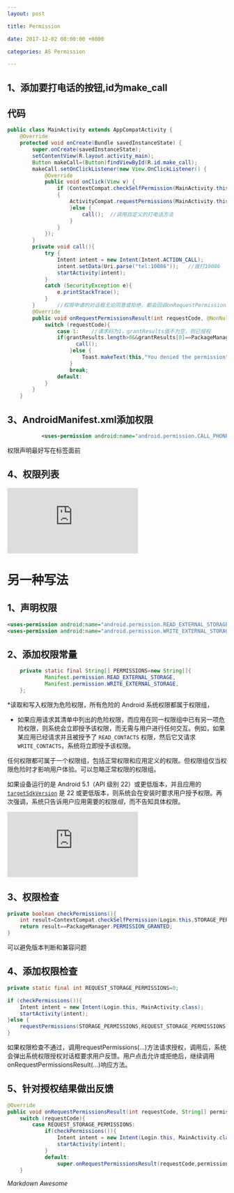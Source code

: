 ```yaml
---
layout: post  

title: Permission  

date: 2017-12-02 08:00:00 +0800  

categories: AS Permission  

---
```


## 1、添加要打电话的按钮,id为make_call


## 代码
```JAVA
public class MainActivity extends AppCompatActivity {    
	@Override    
	protected void onCreate(Bundle savedInstanceState) {        
		super.onCreate(savedInstanceState);        
		setContentView(R.layout.activity_main);        
		Button makeCall=(Button)findViewById(R.id.make_call);        
		makeCall.setOnClickListener(new View.OnClickListener() {            
			@Override            
			public void onClick(View v) {                
				if (ContextCompat.checkSelfPermission(MainActivity.this, Manifest.permission.CALL_PHONE)!= PackageManager.PERMISSION_GRANTED)//ContextCompat.checkSelfPermission()方法接收context和具体的权限名，返回值和PackageManager.PERMISSION_GRANTED比较，相等则授权，不等则没有授权                      
				{                    
					ActivityCompat.requestPermissions(MainActivity.this,new String[]{ Manifest.permission.CALL_PHONE},1);//没有授权，则调用ActivityCompat.requestPermissions()方法向用户申请授权，第一个参数是Activity实例，第二个参数是String数组，权限名放在数组内，第三个参数为请求码，传入1                
					}else {                    
						call();  //调用自定义的打电话方法                
					}            
				}        
			});    
		}    
		private void call(){        
			try {            
				Intent intent = new Intent(Intent.ACTION_CALL);            
				intent.setData(Uri.parse("tel:10086"));   //拨打10086            
				startActivity(intent);        
			}        
			catch (SecurityException e){            
				e.printStackTrace();        
			}    
		}       //权限申请的对话框无论同意或拒绝，都会回调onRequestPermissionsResult()方法，授权结果封装在grantResults参数中，    
		@Override    
		public void onRequestPermissionsResult(int requestCode, @NonNull String[] permissions, @NonNull int[] grantResults) {        
			switch (requestCode){            
				case 1:    //请求码为1，grantResults值不为空，则已授权                
				if(grantResults.length>0&&grantResults[0]==PackageManager.PERMISSION_GRANTED){                                        
					  call();                
					}else {                    
						Toast.makeText(this,"You denied the permission",Toast.LENGTH_SHORT).show();                
					}                
					break;            
				default:        
			}    
		}
	}
```
## 3、AndroidManifest.xml添加权限
```XML
           <uses-permission android:name="android.permission.CALL_PHONE"/>
```
权限声明最好写在<application>标签面前

## 4、权限列表

![permission_list](https://developer.android.com/reference/android/Manifest.permission.html)

# 另一种写法

## 1、声明权限

```xml
<uses-permission android:name="android.permission.READ_EXTERNAL_STORAGE"/>
<uses-permission android:name="android.permission.WRITE_EXTERNAL_STORAGE"/>
```

## 2、添加权限常量

```java
    private static final String[] PERMISSIONS=new String[]{
            Manifest.permission.READ_EXTERNAL_STORAGE,
            Manifest.permission.WRITE_EXTERNAL_STORAGE,
    };
```

*读取和写入权限为危险权限，所有危险的 Android 系统权限都属于权限组，

- 如果应用请求其清单中列出的危险权限，而应用在同一权限组中已有另一项危险权限，则系统会立即授予该权限，而无需与用户进行任何交互。例如，如果某应用已经请求并且被授予了 `READ_CONTACTS` 权限，然后它又请求 `WRITE_CONTACTS`，系统将立即授予该权限。

任何权限都可属于一个权限组，包括正常权限和应用定义的权限。但权限组仅当权限危险时才影响用户体验。可以忽略正常权限的权限组。

如果设备运行的是 Android 5.1（API 级别 22）或更低版本，并且应用的 [`targetSdkVersion`](https://developer.android.com/guide/topics/manifest/uses-sdk-element.html?hl=zh-cn#target) 是 22 或更低版本，则系统会在安装时要求用户授予权限。再次强调，系统只告诉用户应用需要的权限*组*，而不告知具体权限。

![normal-dangerous](https://developer.android.com/guide/topics/security/permissions.html?hl=zh-cn#normal-dangerous)

## 3、权限检查

```java
private boolean checkPermissions(){
    int result=ContextCompat.checkSelfPermission(Login.this,STORAGE_PERMISSIONS[0]);
    return result==PackageManager.PERMISSION_GRANTED;
}
```

可以避免版本判断和兼容问题

## 4、添加权限检查

```java
private static final int REQUEST_STORAGE_PERMISSIONS=0;
```

```java
if (checkPermissions()){
    Intent intent = new Intent(Login.this, MainActivity.class);
    startActivity(intent);
}else {
    requestPermissions(STORAGE_PERMISSIONS,REQUEST_STORAGE_PERMISSIONS);
}
```

如果权限检查不通过，调用requestPermissions(...)方法请求授权，调用后，系统会弹出系统权限授权对话框要求用户反馈。用户点击允许或拒绝后，继续调用onRequestPermissionsResult(...)响应方法。

## 5、针对授权结果做出反馈

```java
@Override
public void onRequestPermissionsResult(int requestCode, String[] permissions, int[] grantResults) {
    switch (requestCode){
        case REQUEST_STORAGE_PERMISSIONS:
            if(checkPermissions()){
                Intent intent = new Intent(Login.this, MainActivity.class);
                startActivity(intent);
            }
            default:
                super.onRequestPermissionsResult(requestCode,permissions,grantResults);
    }
```

*Markdown*
*Awesome*